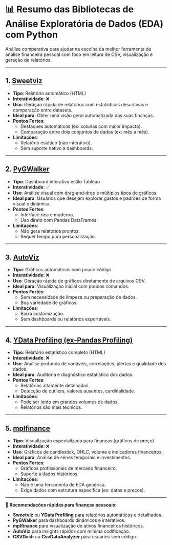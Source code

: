 # 📊 Resumo das Bibliotecas de Análise Exploratória de Dados (EDA) com Python

Análise comparativa para ajudar na escolha da melhor ferramenta de análise financeira pessoal com foco em leitura de CSV, visualização e geração de relatórios.

---

## 1. [Sweetviz](https://github.com/fbdesignpro/sweetviz) 
- **Tipo**: Relatório automático (HTML)  
- **Interatividade**: ❌  
- **Uso**: Geração rápida de relatórios com estatísticas descritivas e comparação entre datasets.  
- **Ideal para**: Obter uma visão geral automatizada das suas finanças.  
- **Pontos Fortes**:
  - Destaques automáticos (ex: colunas com maior impacto).  
  - Comparação entre dois conjuntos de dados (ex: mês a mês).  
- **Limitações**:
  - Relatório estático (não interativo).  
  - Sem suporte nativo a dashboards.  

---

## 2. [PyGWalker](https://docs.kanaries.net/pygwalker) 
- **Tipo**: Dashboard interativo estilo Tableau  
- **Interatividade**: ✅  
- **Uso**: Análise visual com drag‑and‑drop e múltiplos tipos de gráficos.  
- **Ideal para**: Usuários que desejam explorar gastos e padrões de forma visual e dinâmica.  
- **Pontos Fortes**:
  - Interface rica e moderna.  
  - Uso direto com Pandas DataFrames.  
- **Limitações**:
  - Não gera relatórios prontos.  
  - Requer tempo para personalização.  

---

## 3. [AutoViz](https://github.com/AutoViML/AutoViz) 
- **Tipo**: Gráficos automáticos com pouco código  
- **Interatividade**: ❌  
- **Uso**: Geração rápida de gráficos diretamente de arquivos CSV.  
- **Ideal para**: Visualização inicial com poucos comandos.  
- **Pontos Fortes**:
  - Sem necessidade de limpeza ou preparação de dados.  
  - Boa variedade de gráficos.  
- **Limitações**:
  - Baixa customização.  
  - Sem dashboards ou relatórios exportáveis.  

---

## 4. [YData Profiling (ex‑Pandas Profiling)](https://docs.profiling.ydata.ai/) 
- **Tipo**: Relatório estatístico completo (HTML)  
- **Interatividade**: ❌  
- **Uso**: Análise profunda de variáveis, correlações, alertas e qualidade dos dados.  
- **Ideal para**: Auditoria e diagnóstico estatístico dos dados.  
- **Pontos Fortes**:
  - Relatórios altamente detalhados.  
  - Detecção de outliers, valores ausentes, cardinalidade.  
- **Limitações**:
  - Pode ser lento em grandes volumes de dados.  
  - Relatórios são mais técnicos.  

---

## 5. [mplfinance](https://github.com/matplotlib/mplfinance) 
- **Tipo**: Visualização especializada para finanças (gráficos de preço)  
- **Interatividade**: ❌  
- **Uso**: Gráficos de candlestick, OHLC, volume e indicadores financeiros.  
- **Ideal para**: Análise de séries temporais e investimentos.  
- **Pontos Fortes**:
  - Gráficos profissionais de mercado financeiro.  
  - Suporte a dados históricos.  
- **Limitações**:
  - Não é uma ferramenta de EDA genérica.  
  - Exige dados com estrutura específica (ex: datas e preços).  

---

📌 **Recomendações rápidas para finanças pessoais:**
- **Sweetviz** ou **YData Profiling** para relatórios automáticos e detalhados.  
- **PyGWalker** para dashboards dinâmicos e interativos.  
- **mplfinance** para visualização de ativos financeiros históricos.  
- **AutoViz** para insights rápidos com mínima codificação.  
- **CSVDash** ou **CsvDataAnalyzer** para usuários sem código.  
